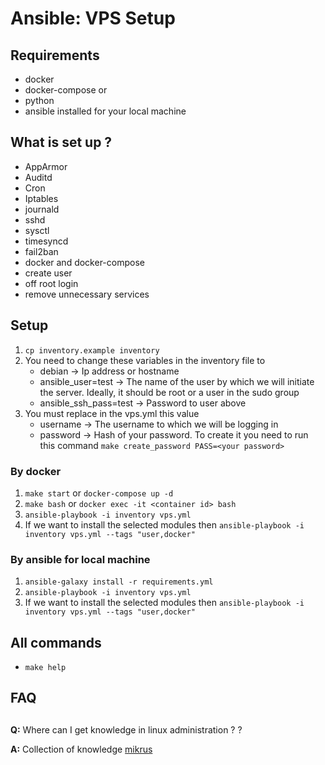 # Ansible: VPS Setup

## Requirements
- docker
- docker-compose
or
- python
- ansible installed for your local machine

## What is set up ? 
- AppArmor
- Auditd
- Cron
- Iptables
- journald
- sshd
- sysctl
- timesyncd
- fail2ban
- docker and docker-compose
- create user
- off root login
- remove unnecessary services

## Setup
1. `cp inventory.example inventory`
2. You need to change these variables in the inventory file to
    - debian -> Ip address or hostname
    - ansible_user=test -> The name of the user by which we will initiate the server. Ideally, it should be root or a user in the sudo group
    - ansible_ssh_pass=test -> Password to user above
3. You must replace in the vps.yml this value
    - username -> The username to which we will be logging in
    - password -> Hash of your password. To create it you need to run this command `make create_password PASS=<your password>`

### By docker
1. `make start` or `docker-compose up -d`
2. `make bash` or `docker exec -it <container id> bash`
3. `ansible-playbook -i inventory vps.yml`
4. If we want to install the selected modules then `ansible-playbook -i inventory vps.yml --tags "user,docker"`
### By ansible for local machine
1. `ansible-galaxy install -r requirements.yml`
2. `ansible-playbook -i inventory vps.yml`
3. If we want to install the selected modules then `ansible-playbook -i inventory vps.yml --tags "user,docker"`

## All commands

-  `make help`

## FAQ
##
**Q:** Where can I get knowledge in linux administration ? ?

**A:** Collection of knowledge [mikrus](https://www.notion.so/Biblioteka-Mikrusa-3c757621cf9b4fbfb3909fc04a77dbcf?p=9003f1758646468ebe6dbb5afb1a8f4d&pm=s)
##
